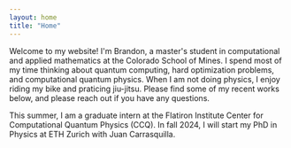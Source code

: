 ```yaml
---
layout: home
title: "Home"
---
```


Welcome to my website! I'm Brandon, a master's student in computational and applied mathematics at the Colorado School of Mines. I spend most of my time thinking about quantum computing, hard optimization problems, and computational quantum physics. When I am not doing physics, I enjoy riding my bike and praticing jiu-jitsu. Please find some of my recent works below, and please reach out if you have any questions.

This summer, I am a graduate intern at the Flatiron Institute Center for Computational Quantum Physics (CCQ). In fall 2024, I will start my PhD in Physics at ETH Zurich with Juan Carrasquilla.
